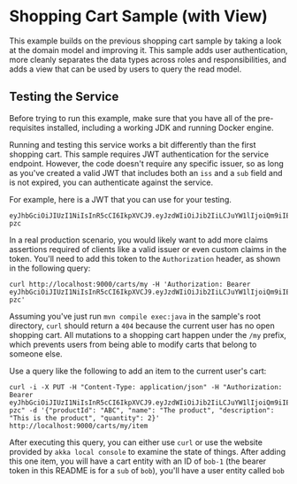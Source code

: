 # Shopping Cart Sample (with View)
This example builds on the previous shopping cart sample by taking a look at the domain model and improving it. This sample
adds user authentication, more cleanly separates the data types across roles and responsibilities, and adds a view that can be used by users to query the read model.


## Testing the Service
Before trying to run this example, make sure that you have all of the pre-requisites installed, including a working JDK and running Docker engine.

Running and testing this service works a bit differently than the first shopping cart. This sample requires JWT authentication for the service endpoint. However, the code doesn't require any specific issuer, so as long as you've created a valid JWT that includes both an `iss` and a `sub` field and is not expired, you can authenticate against the service.

For example, here is a JWT that you can use for your testing. 

```shell
eyJhbGciOiJIUzI1NiIsInR5cCI6IkpXVCJ9.eyJzdWIiOiJib2IiLCJuYW1lIjoiQm9iIEJvYmJlcnNvbiIsImlzcyI6ImFsaWNlIiwiaWF0IjoxNTE2MjM5MDIyfQ.wIxafOw2k4TgdCm2pH4abupetKRKS4ItOKlsNTY-pzc
```

In a real production scenario, you would likely want to add more claims assertions required of clients like a valid issuer or even custom claims in the token. You'll need to add this token to the `Authorization` header, as shown in the following query:

```
curl http://localhost:9000/carts/my -H 'Authorization: Bearer eyJhbGciOiJIUzI1NiIsInR5cCI6IkpXVCJ9.eyJzdWIiOiJib2IiLCJuYW1lIjoiQm9iIEJvYmJlcnNvbiIsImlzcyI6ImFsaWNlIiwiaWF0IjoxNTE2MjM5MDIyfQ.wIxafOw2k4TgdCm2pH4abupetKRKS4ItOKlsNTY-pzc'
```

Assuming you've just run `mvn compile exec:java` in the sample's root directory, `curl` should return a `404` because the current user has no open shopping cart. All mutations to a shopping cart happen under the `/my` prefix, which prevents users from being able to modify carts that belong to someone else.

Use a query like the following to add an item to the current user's cart:

```
curl -i -X PUT -H "Content-Type: application/json" -H "Authorization: Bearer eyJhbGciOiJIUzI1NiIsInR5cCI6IkpXVCJ9.eyJzdWIiOiJib2IiLCJuYW1lIjoiQm9iIEJvYmJlcnNvbiIsImlzcyI6ImFsaWNlIiwiaWF0IjoxNTE2MjM5MDIyfQ.wIxafOw2k4TgdCm2pH4abupetKRKS4ItOKlsNTY-pzc" -d '{"productId": "ABC", "name": "The product", "description": "This is the product", "quantity": 2}' http://localhost:9000/carts/my/item
```

After executing this query, you can either use `curl` or use the website provided by `akka local console` to examine the state of things. After adding this one item, you will have a cart entity with an ID of `bob-1` (the bearer token in this README is for a `sub` of `bob`), you'll have a user entity called `bob`

